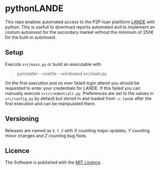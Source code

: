 # pythonLANDE
This repo enables automated access to the P2P-loan plattform [LANDE](https://lande.finance) with python. This is usefull to download reports automated and to implement an costum autoinvest for the secondary market without the minimum of 250€ for the built-in autoinvest.

## Setup
Execute ``src/main.py`` or build an executable with

> pyinstaller --onefile --windowed src/main.py

On the first execution and on ever failed login attemt you should be requested to enter your credentials for LANDE. If this failed you can manually execute ``src/credentials.py``. Preferences are set to the values in ``src/config.py`` by default but stored in and loaded from ``~/.lande`` after the first execution and can be manipulated there.

## Versioning
Releases are named as ``X.Y.Z`` with *X* counting major updates, *Y* counting minor changes and *Z* counting bug fixes.

## Licence
The Software is published with the [MIT Licence](LICENCE.txt).